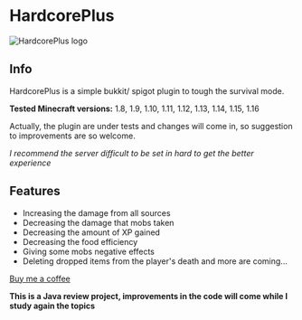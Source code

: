 # HardcorePlus

![HardcorePlus logo](https://i.imgur.com/uBYR4So.png?2)

## Info
HardcorePlus is a simple bukkit/ spigot plugin to tough the survival mode.

**Tested Minecraft versions:** 1.8, 1.9, 1.10, 1.11, 1.12, 1.13, 1.14, 1.15, 1.16

Actually, the plugin are under tests and changes will come in, so suggestion to improvements are so welcome.

*I recommend the server difficult to be set in hard to get the better experience*

## Features

- Increasing the damage from all sources
- Decreasing the damage that mobs taken
- Decreasing the amount of XP gained
- Decreasing the food efficiency
- Giving some mobs negative effects
- Deleting dropped items from the player's death
and more are coming...


[Buy me a coffee](https://www.buymeacoffee.com/henrybarreto)

**This is a Java review project, improvements in the code will come while I study again the topics**
